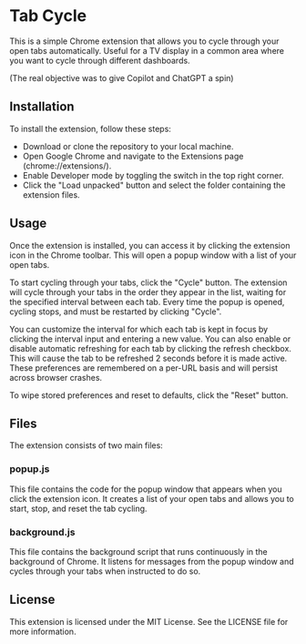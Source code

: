 # Tab Cycle
This is a simple Chrome extension that allows you to cycle through your open tabs automatically. Useful for a TV display in a common area where you want to cycle through different dashboards.

(The real objective was to give Copilot and ChatGPT a spin)

## Installation
To install the extension, follow these steps:

* Download or clone the repository to your local machine.
* Open Google Chrome and navigate to the Extensions page (chrome://extensions/).
* Enable Developer mode by toggling the switch in the top right corner.
* Click the "Load unpacked" button and select the folder containing the extension files.

## Usage

Once the extension is installed, you can access it by clicking the extension icon in the Chrome toolbar. This will open a popup window with a list of your open tabs.

To start cycling through your tabs, click the "Cycle" button. The extension will cycle through your tabs in the order they appear in the list, waiting for the specified interval between each tab. Every time the popup is opened, cycling stops, and must be restarted by clicking "Cycle".

You can customize the interval for which each tab is kept in focus by clicking the interval input and entering a new value. You can also enable or disable automatic refreshing for each tab by clicking the refresh checkbox. This will cause the tab to be refreshed 2 seconds before it is made active. These preferences are remembered on a per-URL basis and will persist across browser crashes.

To wipe stored preferences and reset to defaults, click the "Reset" button.

## Files
The extension consists of two main files:

### popup.js
This file contains the code for the popup window that appears when you click the extension icon. It creates a list of your open tabs and allows you to start, stop, and reset the tab cycling.

### background.js
This file contains the background script that runs continuously in the background of Chrome. It listens for messages from the popup window and cycles through your tabs when instructed to do so.

## License
This extension is licensed under the MIT License. See the LICENSE file for more information.